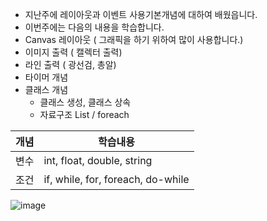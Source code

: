 
* 지난주에 레이아웃과 이벤트 사용기본개념에 대하여 배웠읍니다.
* 이번주에는 다음의 내용을 학습합니다.
* Canvas 레이아웃 ( 그래픽을 하기 위하여 많이 사용합니다.)
* 이미지 출력 ( 캘렉터 출력)
* 라인 출력 ( 광선검, 총알)
* 타이머 개념
* 클래스 개념
  * 클래스 생성, 클래스 상속
  * 자료구조 List / foreach  

|개념|학습내용|
|---|---|
|변수| int, float, double, string|
|조건| if, while, for, foreach, do-while|

![image](https://github.com/aainka/TestSunday/assets/29625147/392c8475-4fed-4831-88f7-f504b133e195)
